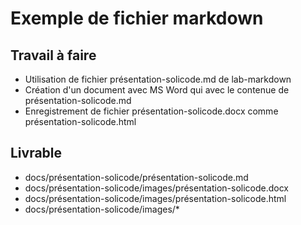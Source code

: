 # Exemple de fichier markdown

## Travail à faire

- Utilisation de fichier présentation-solicode.md de lab-markdown
- Création d'un document avec MS Word qui avec le contenue de présentation-solicode.md
- Enregistrement de fichier présentation-solicode.docx comme présentation-solicode.html 

## Livrable

- docs/présentation-solicode/présentation-solicode.md
- docs/présentation-solicode/images/présentation-solicode.docx
- docs/présentation-solicode/images/présentation-solicode.html
- docs/présentation-solicode/images/*

